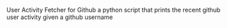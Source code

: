 User Activity Fetcher for Github
a python script that prints the recent github user activity given a github username 
